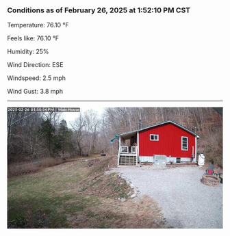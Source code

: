 ### Conditions as of February 26, 2025 at 1:52:10 PM CST 

Temperature: 76.10 &deg;F

Feels like: 76.10 &deg;F

Humidity: 25%

Wind Direction: ESE

Windspeed: 2.5 mph

Wind Gust: 3.8 mph

---

<img src="./images/latest.jpeg"/>

